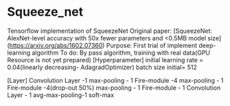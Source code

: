 # Squeeze_net
Tensorflow implementation of SqueezeNet 
Original paper: [SqueezeNet: AlexNet-level accuracy with 50x fewer parameters and <0.5MB model size] (https://arxiv.org/abs/1602.07360)
Purpose: First trial of implement deep-learning algorithm 
To do: By pass algorithm, training with real data(GPU Resource is not yet prepared)
[Hyperparameter]
initial learning rate = 0.04(linearly decreasing- AdagradOptimizer)
batch size initial= 512

[Layer]
Convolution Layer -1
max-pooling - 1
Fire-module -4
max-pooling - 1
Fire-module -4(drop-out 50%)
max-pooling - 1
Fire-module - 1
Convolution Layer - 1
avg-max-pooling-1
soft-max
  

